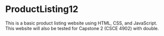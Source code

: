 # ProductListing12
This is a basic product listing website using HTML, CSS, and JavaScript. This website will also be tested for Capstone 2 (CSCE 4902) with double.

